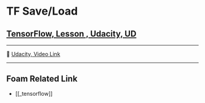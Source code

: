 # TF Save/Load

## [TensorFlow, Lesson , Udacity, UD]()

---

🎥 [Udacity, Video Link]()

---

## Foam Related Link

- [[_tensorflow]]
